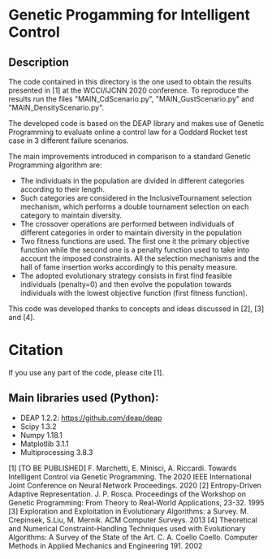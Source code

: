 # Genetic Progamming for Intelligent Control


## Description
The code contained in this directory is the one used to obtain the results presented in [1] at the WCCI/IJCNN 2020 conference. To reproduce the results run the files "MAIN_CdScenario.py", "MAIN_GustScenario.py" and "MAIN_DensityScenario.py".

The developed code is based on the DEAP library and makes use of Genetic Programming to evaluate online a control law for a 
Goddard Rocket test case in 3 different failure scenarios.

The main improvements introduced in comparison to a standard Genetic Programming algorithm are:
* The individuals in the population are divided in different categories according to their length.
* Such categories are considered in the InclusiveTournament selection mechanism, which performs a double tournament selection on each category to maintain diversity.
* The crossover operations are performed between individuals of different categories in order to maintain diversity in the population
* Two fitness functions are used. The first one it the primary objective function while the second one is a penalty function used to take into account the imposed constraints. All the selection mechanisms and the hall of fame insertion works accordingly to this penalty measure.
* The adopted evolutionary strategy consists in first find feasible individuals (penalty=0) and then evolve the population towards individuals with the lowest objective function (first fitness function).

This code was developed thanks to concepts and ideas discussed in [2], [3] and [4].
  

# Citation
If you use any part of the code, please cite [1].


## Main libraries used (Python):
  * DEAP 1.2.2: https://github.com/deap/deap
  * Scipy 1.3.2
  * Numpy 1.18.1
  * Matplotlib 3.1.1
  * Multiprocessing 3.8.3

[1] [TO BE PUBLISHED] F. Marchetti, E. Minisci, A. Riccardi. Towards Intelligent Control via Genetic Programming. 
The 2020 IEEE International Joint Conference on Neural Network Proceedings. 2020
[2] Entropy-Driven Adaptive Representation. J. P. Rosca. Proceedings of the Workshop on Genetic Programming: From Theory to Real-World Applications, 23-32. 1995
[3] Exploration and Exploitation in Evolutionary Algorithms: a Survey. M. Crepinsek, S.Liu, M. Mernik. ACM Computer Surveys. 2013
[4] Theoretical and Numerical Constraint-Handling Techniques used with Evolutionary Algorithms: A Survey of the State of the Art. C. A. Coello Coello. Computer Methods in Applied Mechanics and Engineering 191. 2002
